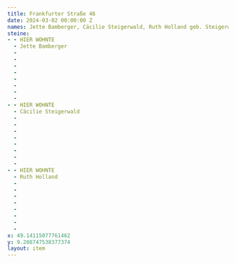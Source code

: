 ```yaml
---
title: Frankfurter Straße 46
date: 2024-03-02 00:00:00 Z
names: Jette Bamberger, Cäcilie Steigerwald, Ruth Holland geb. Steigerwald
steine:
- - HIER WOHNTE
  - Jette Bamberger
  - 
  - 
  - 
  - 
  - 
  - 
  - 
  - 
- - HIER WOHNTE
  - Cäcilie Steigerwald
  - 
  - 
  - 
  -  
  - 
  - 
  - 
  - 
- - HIER WOHNTE
  - Ruth Holland
  - 
  - 
  - 
  - 
  - 
  - 
  - 
  - 
x: 49.14115077761462
y: 9.208747538377374
layout: item
---
```


